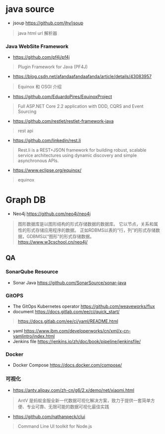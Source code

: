 # java source
- jsoup https://github.com/jhy/jsoup
> java html url 解析器

### Java WebSite Framework
- https://github.com/pf4j/pf4j
> Plugin Framework for Java (PF4J)
- https://blog.csdn.net/afandaafandaafanda/article/details/43083957
> Equinox 和 OSGI 介绍
- https://github.com/EduardoPires/EquinoxProject
> Full ASP.NET Core 2.2 application with DDD, CQRS and Event Sourcing
- https://github.com/restlet/restlet-framework-java
> rest api
- https://github.com/linkedin/rest.li
> Rest.li is a REST+JSON framework for building robust, scalable service architectures using dynamic discovery and simple asynchronous APIs.
- https://www.eclipse.org/equinox/
> equinox


# Graph DB
- Neo4j https://github.com/neo4j/neo4j
> 图形数据库是以图形结构的形式存储数据的数据库。 它以节点，关系和属性的形式存储应用程序的数据。 正如RDBMS以表的“行，列”的形式存储数据，GDBMS以“图形”的形式存储数据。https://www.w3cschool.cn/neo4j/

## QA
### SonarQube Resource
- Sonar Java https://github.com/SonarSource/sonar-java

### GitOPS 
- The GitOps Kubernetes operator https://github.com/weaveworks/flux
- document https://docs.gitlab.com/ee/ci/quick_start/
> https://docs.gitlab.com/ee/ci/yaml/README.html
>
- yaml https://www.ibm.com/developerworks/cn/xml/x-cn-yamlintro/index.html
- Jenkins file https://jenkins.io/zh/doc/book/pipeline/jenkinsfile/


### Docker
- Docker Compose https://docs.docker.com/compose/

### 可视化
- https://antv.alipay.com/zh-cn/g6/2.x/demo/net/xiaomi.html
> AntV 是蚂蚁金服全新一代数据可视化解决方案，致力于提供一套简单方便、专业可靠、无限可能的数据可视化最佳实践
- https://github.com/nathanpeck/clui
> Command Line UI toolkit for Node.js



